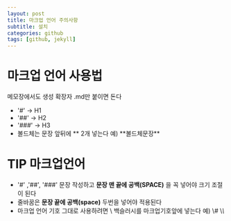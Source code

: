 ```yaml
---
layout: post
title: 마크업 언어 주의사항
subtitle: 설치
categories: github
tags: [github, jekyll]
---
```


# 마크업 언어 사용법
메모장에서도 생성 확장자 .md만 붙이면 돈다
- '#' -> H1 
- '##' -> H2
- '###' -> H3 
- 볼드체는 문장 앞뒤에 \*\* 2개 넣는다 예) \*\*볼드체문장\*\*
  
  
# TIP 마크업언어
- '#' ,'##', '###' 문장 작성하고 **문장 맨 끝에 공백(SPACE)** 을 꼭 넣어야 크기 조절이 된다
- 줄바꿈은 **문장 끝에 공백(space)** 두번을 넣어야 적용된다
- 마크업 언어 기호 그대로 사용하려면 \ 백슬러시를 마크업기호앞에 넣는다 예) \\# \\*\\*

